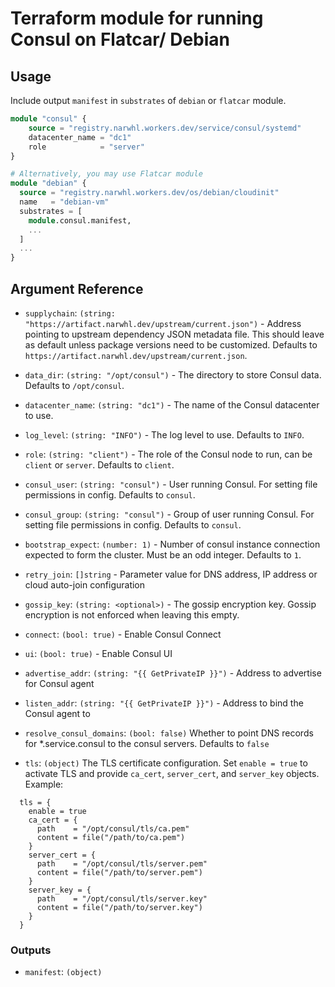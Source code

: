 # Terraform module for running Consul on Flatcar/ Debian

## Usage

Include output `manifest` in `substrates` of `debian` or `flatcar` module.

```terraform
module "consul" {
    source = "registry.narwhl.workers.dev/service/consul/systemd"
    datacenter_name = "dc1"
    role            = "server"
}

# Alternatively, you may use Flatcar module
module "debian" {
  source = "registry.narwhl.workers.dev/os/debian/cloudinit"
  name   = "debian-vm"
  substrates = [
    module.consul.manifest,
    ...
  ]
  ...
}
```

## Argument Reference

- `supplychain`: `(string: "https://artifact.narwhl.dev/upstream/current.json")` - Address pointing to upstream dependency JSON metadata file. This should leave as default unless package
versions need to be customized. Defaults to `https://artifact.narwhl.dev/upstream/current.json`.

- `data_dir`: `(string: "/opt/consul")` - The directory to store Consul data. Defaults to `/opt/consul`.

- `datacenter_name`: `(string: "dc1")` - The name of the Consul datacenter to use.

- `log_level`: `(string: "INFO")` - The log level to use. Defaults to `INFO`.

- `role`: `(string: "client")` - The role of the Consul node to run, can be `client` or `server`. Defaults to `client`.

- `consul_user`: `(string: "consul")` - User running Consul. For setting file permissions in config. Defaults to `consul`.

- `consul_group`: `(string: "consul")` - Group of user running Consul. For setting file permissions in config. Defaults to `consul`.

- `bootstrap_expect`: `(number: 1)` - Number of consul instance connection expected to form the cluster. Must be an odd integer.
Defaults to `1`.

- `retry_join`: `[]string` - Parameter value for DNS address, IP address or cloud auto-join configuration

- `gossip_key`: `(string: <optional>)` - The gossip encryption key. Gossip encryption is not enforced when leaving this empty.

- `connect`: `(bool: true)` - Enable Consul Connect

- `ui`: `(bool: true)` - Enable Consul UI

- `advertise_addr`: `(string: "{{ GetPrivateIP }}")` - Address to advertise for Consul agent

- `listen_addr`: `(string: "{{ GetPrivateIP }}")` - Address to bind the Consul agent to

- `resolve_consul_domains`: `(bool: false)` Whether to point DNS records for *.service.consul to the consul servers. Defaults to `false`

- `tls`: `(object)` The TLS certificate configuration. Set `enable = true` to activate TLS and provide `ca_cert`, `server_cert`, and `server_key` objects. Example:

```hcl
  tls = {
    enable = true
    ca_cert = {
      path    = "/opt/consul/tls/ca.pem"
      content = file("/path/to/ca.pem")
    }
    server_cert = {
      path    = "/opt/consul/tls/server.pem"
      content = file("/path/to/server.pem")
    }
    server_key = {
      path    = "/opt/consul/tls/server.key"
      content = file("/path/to/server.key")
    }
  }
```


### Outputs

- `manifest`: `(object)`

